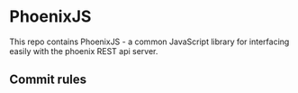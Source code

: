 # PhoenixJS

This repo contains PhoenixJS - a common JavaScript library for interfacing easily with the phoenix REST api server.

## Commit rules


